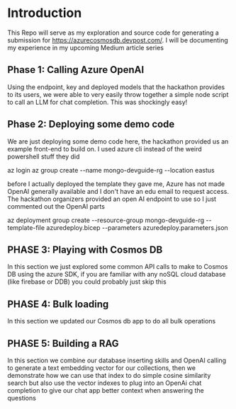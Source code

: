 # Introduction
This Repo will serve as my exploration and source code for generating a submission for https://azurecosmosdb.devpost.com/. I will be documenting my experience in my upcoming Medium article series

## Phase 1: Calling Azure OpenAI
Using the endpoint, key and deployed models that the hackathon provides to its users, we were able to very easily throw together a simple node script to call an LLM for chat completion. This was shockingly easy!


## Phase 2: Deploying some demo code
We are just deploying some demo code here, the hackathon provided us an example front-end to build on. I used azure cli instead of the weird powershell stuff they did

az login
az group create --name mongo-devguide-rg --location eastus

before I actually deployed the template they gave me, Azure has not made OpenAI generally available and I don't have an edu email to request access. The hackathon organizers provided an open AI endpoint to use so I just commented out the OpenAI parts

az deployment group create --resource-group mongo-devguide-rg --template-file azuredeploy.bicep --parameters azuredeploy.parameters.json

## PHASE 3: Playing with Cosmos DB
In this section we just explored some common API calls to make to Cosmos DB using the azure SDK, if you are familiar with any noSQL cloud database (like firebase or DDB) you could probably just skip this


## PHASE 4: Bulk loading
In this section we updated our Cosmos db app to do all bulk operations


## PHASE 5: Building a RAG
In this section we combine our database inserting skills and OpenAI calling to generate a text embedding vector for our collections, then we demonstrate how we can use that index to do simple cosine similarity search but also use the vector indexes to plug into an OpenAi chat completion to give our chat app better context when answering the questions
